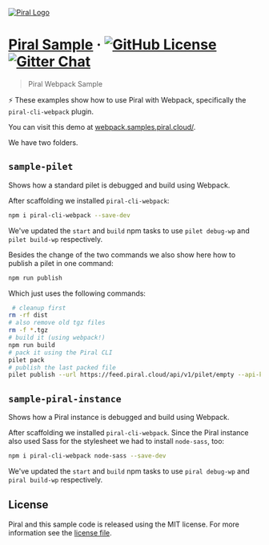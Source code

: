 [![Piral Logo](https://github.com/smapiot/piral/raw/develop/docs/assets/logo.png)](https://piral.io)

# [Piral Sample](https://piral.io) &middot; [![GitHub License](https://img.shields.io/badge/license-MIT-blue.svg)](https://github.com/smapiot/piral/blob/main/LICENSE) [![Gitter Chat](https://badges.gitter.im/gitterHQ/gitter.png)](https://gitter.im/piral-io/community)

> Piral Webpack Sample

:zap: These examples show how to use Piral with Webpack, specifically the `piral-cli-webpack` plugin.

You can visit this demo at [webpack.samples.piral.cloud/](https://webpack.samples.piral.cloud/).

We have two folders.

## `sample-pilet`

Shows how a standard pilet is debugged and build using Webpack.

After scaffolding we installed `piral-cli-webpack`:

```sh
npm i piral-cli-webpack --save-dev
```

We've updated the `start` and `build` npm tasks to use `pilet debug-wp` and `pilet build-wp` respectively.

Besides the change of the two commands we also show here how to publish a pilet in one command:

```sh
npm run publish
```

Which just uses the following commands:

```sh
 # cleanup first
rm -rf dist
# also remove old tgz files
rm -f *.tgz
# build it (using webpack!)
npm run build
# pack it using the Piral CLI
pilet pack
# publish the last packed file
pilet publish --url https://feed.piral.cloud/api/v1/pilet/empty --api-key is-invalid-anyway
```

## `sample-piral-instance`

Shows how a Piral instance is debugged and build using Webpack.

After scaffolding we installed `piral-cli-webpack`. Since the Piral instance also used Sass for the stylesheet we had to install `node-sass`, too:

```sh
npm i piral-cli-webpack node-sass --save-dev
```

We've updated the `start` and `build` npm tasks to use `piral debug-wp` and `piral build-wp` respectively.

## License

Piral and this sample code is released using the MIT license. For more information see the [license file](./LICENSE).
